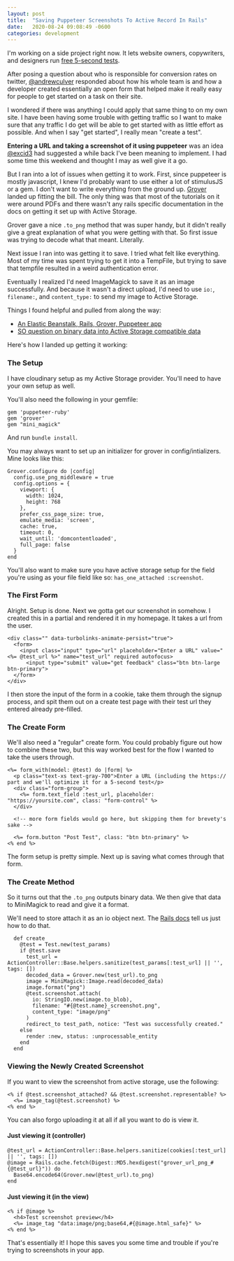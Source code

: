```yaml
---
layout: post
title:  "Saving Puppeteer Screenshots To Active Record In Rails"
date:   2020-08-24 09:08:49 -0600
categories: development
---
```


I'm working on a side project right now. It lets website owners, copywriters, and designers run [free 5-second tests](https://isthisclear.com).

After posing a question about who is responsible for conversion rates on twitter, [@andrewculver](https://twitter.com/andrewculver/status/1427309562059628549?s=20) responded about how his whole team is and how a developer created essentially an open form that helped make it really easy for people to get started on a task on their site. 

I wondered if there was anything I could apply that same thing to on my own site. I have been having some trouble with getting traffic so I want to make sure that any traffic I do get will be able to get started with as little effort as possible. And when I say "get started", I really mean "create a test". 

**Entering a URL and taking a screenshot of it using puppeteer** was an idea [@excid3](https://twitter.com/excid3) had suggested a while back I've been meaning to implement. I had some time this weekend and thought I may as well give it a go.

But I ran into a lot of issues when getting it to work. First, since puppeteer is mostly javascript, I knew I'd probably want to use either a lot of stimulusJS or a gem. I don't want to write everything from the ground up. [Grover](https://github.com/Studiosity/grover) landed up fitting the bill. The only thing was that most of the tutorials on it were around PDFs and there wasn't any rails specific documentation in the docs on getting it set up with Active Storage. 

Grover gave a nice `.to_png` method that was super handy, but it didn't really give a great explanation of what you were getting with that. So first issue was trying to decode what that meant. Literally. 

Next issue I ran into was getting it to save. I tried what felt like everything. Most of my time was spent trying to get it into a TempFile, but trying to save that tempfile resulted in a weird authentication error. 

Eventually I realized I'd need ImageMagick to save it as an image successfully. And because it wasn't a direct upload, I'd need to use `io:`, `filename:`, and `content_type:` to send my image to Active Storage. 

Things I found helpful and pulled from along the way:
* [An Elastic Beanstalk, Rails, Grover, Puppeteer app](https://github.com/paulmwatson/elasticbeanstalk-rails-grover-puppeteer)
* [SO question on binary data into Active Storage compatible data](https://stackoverflow.com/questions/55787737/is-there-a-way-to-convert-binary-data-into-a-data-type-that-will-allow-activesto)

Here's how I landed up getting it working:

### The Setup

I have cloudinary setup as my Active Storage provider. You'll need to have your own setup as well. 

You'll also need the following in your gemfile:
```
gem 'puppeteer-ruby'
gem 'grover'
gem "mini_magick"
```

And run `bundle install`. 

You may always want to set up an initializer for grover in config/intializers. Mine looks like this:

```
Grover.configure do |config|
  config.use_png_middleware = true
  config.options = {
    viewport: {
      width: 1024,
      height: 768
    },
    prefer_css_page_size: true,
    emulate_media: 'screen',
    cache: true,
    timeout: 0,
    wait_until: 'domcontentloaded',
    full_page: false
  }
end
```

You'll also want to make sure you have active storage setup for the field you're using as your file field like so: `has_one_attached :screenshot`.

### The First Form

Alright. Setup is done. Next we gotta get our screenshot in somehow. I created this in a partial and rendered it in my homepage. It takes a url from the user. 

```
<div class="" data-turbolinks-animate-persist="true">
  <form>
    <input class="input" type="url" placeholder="Enter a URL" value="<%= @test_url %>" name="test_url" required autofocus>
      <input type="submit" value="get feedback" class="btn btn-large btn-primary"> 
  </form>
</div>
```

I then store the input of the form in a cookie, take them through the signup process, and spit them out on a create test page with their test url they entered already pre-filled. 

### The Create Form
We'll also need a "regular" create form. You could probably figure out how to combine these two, but this way worked best for the flow I wanted to take the users through. 

```
<%= form_with(model: @test) do |form| %>
  <p class="text-xs text-gray-700">Enter a URL (including the https:// part and we'll optimize it for a 5-second test</p>
  <div class="form-group">
    <%= form.text_field :test_url, placeholder: "https://yoursite.com", class: "form-control" %>
  </div>

  <!-- more form fields would go here, but skipping them for brevety's sake -->

  <%= form.button "Post Test", class: "btn btn-primary" %>
<% end %>
```

The form setup is pretty simple. Next up is saving what comes through that form.

### The Create Method
So it turns out that the `.to_png` outputs binary data. We then give that data to MiniMagick to read and give it a format. 

We'll need to store attach it as an io object next. The [Rails docs](https://edgeguides.rubyonrails.org/active_storage_overview.html#attaching-file-io-objects) tell us just how to do that.

```
  def create
    @test = Test.new(test_params)
    if @test.save
      test_url = ActionController::Base.helpers.sanitize(test_params[:test_url] || '', tags: [])
      decoded_data = Grover.new(test_url).to_png
      image = MiniMagick::Image.read(decoded_data)
      image.format("png")
      @test.screenshot.attach(
        io: StringIO.new(image.to_blob),
        filename: "#{@test.name}_screenshot.png",
        content_type: "image/png"
      )
      redirect_to test_path, notice: "Test was successfully created."
    else
      render :new, status: :unprocessable_entity
    end
  end
```

### Viewing the Newly Created Screenshot

If you want to view the screenshot from active storage, use the following:

```
<% if @test.screenshot_attached? && @test.screenshot.representable? %>
  <%= image_tag(@test.screenshot) %>
<% end %>
```

You can also forgo uploading it at all if all you want to do is view it. 

#### Just viewing it (controller)
```
@test_url = ActionController::Base.helpers.sanitize(cookies[:test_url] || '', tags: [])
@image = Rails.cache.fetch(Digest::MD5.hexdigest("grover_url_png_#{@test_url}")) do
  Base64.encode64(Grover.new(@test_url).to_png)
end
```

#### Just viewing it (in the view)
```
<% if @image %>
  <h4>Test screenshot preview</h4>
  <%= image_tag "data:image/png;base64,#{@image.html_safe}" %>
<% end %>
```


That's essentially it! I hope this saves you some time and trouble if you're trying to screenshots in your app.